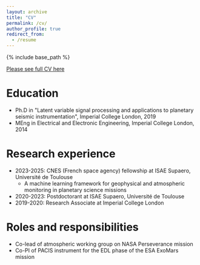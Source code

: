 ```yaml
---
layout: archive
title: "CV"
permalink: /cv/
author_profile: true
redirect_from:
  - /resume
---
```


{% include base_path %}

<div class="cv-download-links">
  <a href="{{ base_path }}/files/Stott_CVandPublications.pdf" class="btn btn--primary">Please see full CV here</a>
</div>

Education
======
* Ph.D in "Latent variable signal processing and applications to planetary seismic instrumentation", Imperial College London, 2019
* MEng in Electrical and Electronic Engineering, Imperial College London, 2014  

Research experience
======
* 2023-2025: CNES (French space agency) fellowship at ISAE Supaero, Université de Toulouse
  * A machine learning framework for geophysical and atmospheric monitoring in planetary science missions
* 2020-2023: Postdoctorant at ISAE Supaero, Université de Toulouse
* 2019-2020: Research Associate at Imperial College London


Roles and responsibilities
======
* Co-lead of atmospheric working group on NASA Perseverance mission
* Co-PI of PACIS instrument for the EDL phase of the ESA ExoMars mission

